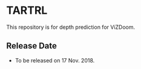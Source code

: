 TARTRL
==========
This repository is for depth prediction for ViZDoom.

## Release Date
- To be released on 17 Nov. 2018.

